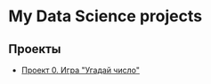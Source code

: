 # My Data Science projects


## Проекты

* [Проект 0. Игра "Угадай число"](/Kolyada/ds_test/tree/main/project_0)

